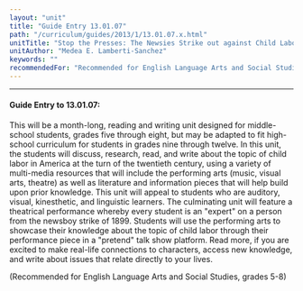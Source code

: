 ```yaml
---
layout: "unit"
title: "Guide Entry 13.01.07"
path: "/curriculum/guides/2013/1/13.01.07.x.html"
unitTitle: "Stop the Presses: The Newsies Strike out against Child Labor"
unitAuthor: "Medea E. Lamberti-Sanchez"
keywords: ""
recommendedFor: "Recommended for English Language Arts and Social Studies, grades 5-8"
---
```

<body>
<hr/>
 <h4>
  Guide Entry to 13.01.07:
 </h4>
 <p>
  This will be a month-long, reading and writing unit designed for middle-school students, grades five through eight, but may be adapted to fit high-school curriculum for students in grades nine through twelve. In this unit, the students will discuss, research, read, and write about the topic of child labor in America at the turn of the twentieth century, using a variety of multi-media resources that will include the performing arts (music, visual arts, theatre) as well as literature and information pieces that will help build upon prior knowledge. This unit will appeal to students who are auditory, visual, kinesthetic, and linguistic learners. The culminating unit will feature a theatrical performance whereby every student is an "expert" on a person from the newsboy strike of 1899. Students will use the performing arts to showcase their knowledge about the topic of child labor through their performance piece in a "pretend" talk show platform. Read more, if you are excited to make real-life connections to characters, access new knowledge, and write about issues that relate directly to your lives.
 </p>
<p>
  (Recommended for English Language Arts and Social Studies, grades 5-8)
 </p>


</body>